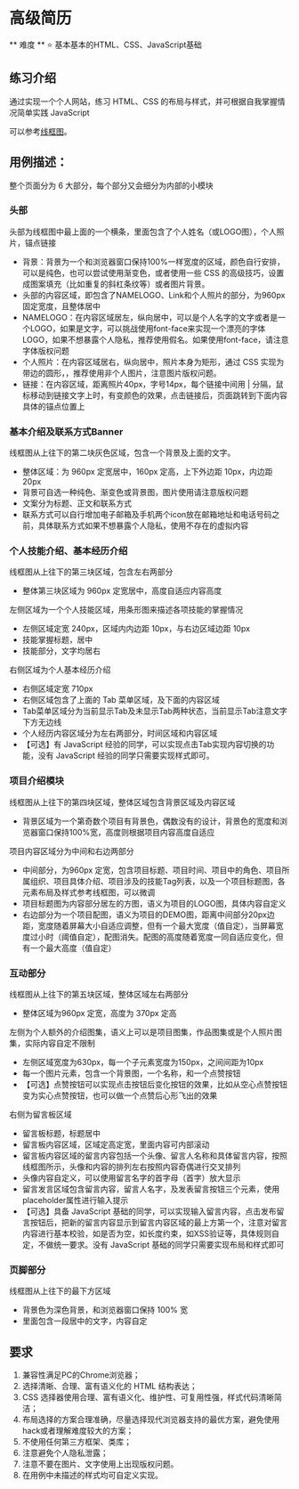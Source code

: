 # 高级简历

** 难度 ** ⭐ 基本基本的HTML、CSS、JavaScript基础

## 练习介绍

通过实现一个个人网站，练习 HTML、CSS 的布局与样式，并可根据自我掌握情况简单实践 JavaScript

可以参考[线框图](https://github.com/webmooc/webmooc-practice/blob/master/practice_chs/asset/advancedresume/advancedresumeprototype.png)。

## 用例描述：

整个页面分为 6 大部分，每个部分又会细分为内部的小模块

### 头部

头部为线框图中最上面的一个横条，里面包含了个人姓名（或LOGO图），个人照片，锚点链接

- 背景：背景为一个和浏览器窗口保持100%一样宽度的区域，颜色自行安排，可以是纯色，也可以尝试使用渐变色，或者使用一些 CSS 的高级技巧，设置成图案填充（比如重复的斜杠条纹等）或者图片背景。
- 头部的内容区域，即包含了NAMELOGO、Link和个人照片的部分，为960px固定宽度，且整体居中
- NAMELOGO：在内容区域居左，纵向居中，可以是个人名字的文字或者是一个LOGO，如果是文字，可以挑战使用font-face来实现一个漂亮的字体LOGO，如果不想暴露个人隐私，推荐使用假名。如果使用font-face，请注意字体版权问题
- 个人照片：在内容区域居右，纵向居中，照片本身为矩形，通过 CSS 实现为带边的圆形，，推荐使用非个人图片，注意图片版权问题。
- 链接：在内容区域，距离照片40px，字号14px，每个链接中间用 | 分隔，鼠标移动到链接文字上时，有变颜色的效果，点击链接后，页面跳转到下面内容具体的锚点位置上

### 基本介绍及联系方式Banner

线框图从上往下的第二块灰色区域，包含一个背景及上面的文字。

- 整体区域：为 960px 定宽居中，160px 定高，上下外边距 10px，内边距 20px
- 背景可自选一种纯色、渐变色或背景图，图片使用请注意版权问题
- 文案分为标题、正文和联系方式
- 联系方式可以自行增加电子邮箱及手机两个icon放在邮箱地址和电话号码之前，具体联系方式如果不想暴露个人隐私，使用不存在的虚拟内容

### 个人技能介绍、基本经历介绍

线框图从上往下的第三块区域，包含左右两部分

- 整体第三块区域为 960px 定宽居中，高度自适应内容高度

左侧区域为一个个人技能区域，用条形图来描述各项技能的掌握情况

- 左侧区域定宽 240px，区域内内边距 10px，与右边区域边距 10px
- 技能掌握标题，居中
- 技能部分，文字均居右

右侧区域为个人基本经历介绍

- 右侧区域定宽 710px
- 右侧区域包含了上面的 Tab 菜单区域，及下面的内容区域
- Tab菜单区域分为当前显示Tab及未显示Tab两种状态，当前显示Tab注意文字下方无边线
- 个人经历内容区域分为左右两部分，时间区域和内容区域
- 【可选】有 JavaScript 经验的同学，可以实现点击Tab实现内容切换的功能，没有 JavaScript 经验的同学只需要实现样式即可。

### 项目介绍模块

线框图从上往下的第四块区域，整体区域包含背景区域及内容区域

- 背景区域为一个第奇数个项目有背景色，偶数没有的设计，背景色的宽度和浏览器窗口保持100%宽，高度则根据项目内容高度自适应

项目内容区域分为中间和右边两部分

- 中间部分，为960px 定宽，包含项目标题、项目时间、项目中的角色、项目所属组织、项目具体介绍、项目涉及的技能Tag列表，以及一个项目标题图，各元素布局及样式参考线框图，可以微调
- 项目标题图为内容部分居左的方图，语义为项目的LOGO图，具体内容自定义
- 右边部分为一个项目配图，语义为项目的DEMO图，距离中间部分20px边距，宽度随着屏幕大小自适应调整，但有一个最大宽度（值自定），当屏幕宽度过小时（阈值自定），配图消失。配图的高度随着宽度一同自适应变化，但有一个最大高度（值自定）

### 互动部分

线框图从上往下的第五块区域，整体区域左右两部分

- 整体区域为960px 定宽，高度为 370px 定高

左侧为个人额外的介绍图集，语义上可以是项目图集，作品图集或是个人照片图集，实际内容自定不限制

- 左侧区域宽度为630px，每一个子元素宽度为150px，之间间距为10px
- 每一个图片元素，包含一个背景图，一个名称，和一个点赞按钮
- 【可选】点赞按钮可以实现点击按钮后变化按钮的效果，比如从空心点赞按钮变为实心点赞按钮，也可以做一个点赞后心形飞出的效果

右侧为留言板区域

- 留言板标题，标题居中
- 留言板内容区域，区域定高定宽，里面内容可内部滚动
- 留言板内容区域的留言内容包括一个头像、留言人名称和具体留言内容，按照线框图所示，头像和内容的排列左右按照内容奇偶进行交叉排列
- 头像内容自定义，可以使用留言名字的首字母（首字）放大显示
- 留言发言区域包含留言内容，留言人名字，及发表留言按钮三个元素，使用placeholder属性进行输入提示
- 【可选】具备 JavaScript 基础的同学，可以实现输入留言内容，点击发布留言按钮后，把新的留言内容显示到留言内容区域的最上方第一个，注意对留言内容进行基本校验，如是否为空，如长度约束，如XSS验证等，具体规则自定，不做统一要求。没有 JavaScript 基础的同学只需要实现布局和样式即可

### 页脚部分

线框图从上往下的最下方区域

- 背景色为深色背景，和浏览器窗口保持 100% 宽
- 里面包含一段居中的文字，内容自定

## 要求

1. 兼容性满足PC的Chrome浏览器；
2. 选择清晰、合理、富有语义化的 HTML 结构表达；
3. CSS 选择器使用合理、富有语义化、维护性、可复用性强，样式代码清晰简洁；
4. 布局选择的方案合理准确，尽量选择现代浏览器支持的最优方案，避免使用hack或者理解难度较大的方案；
5. 不使用任何第三方框架、类库；
6. 注意避免个人隐私泄露；
7. 注意不要在图片、文字使用上出现版权问题。
8. 在用例中未描述的样式均可自定义实现。